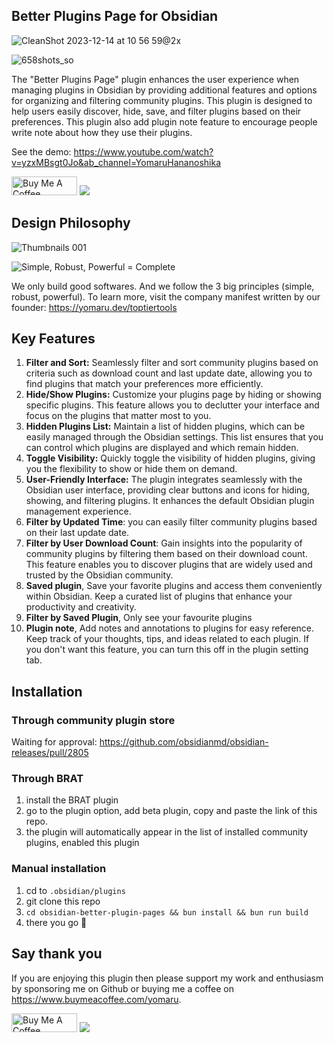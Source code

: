 ## Better Plugins Page for Obsidian

![CleanShot 2023-12-14 at 10 56 59@2x](https://github.com/TopTierTools/obsidian-better-plugin-page/assets/43137033/53fadbfa-440b-4f66-8e4c-c2ba14353d36)

![658shots_so](https://github.com/TopTierTools/obsidian-better-plugin-page/assets/43137033/dea8a916-be00-42a2-b96a-8d30791ffee8)

The "Better Plugins Page" plugin enhances the user experience when managing plugins in Obsidian by providing additional features and options for organizing and filtering community plugins. This plugin is designed to help users easily discover, hide, save, and filter plugins based on their preferences. This plugin also add plugin note feature to encourage people write note about how they use their plugins.

See the demo: <https://www.youtube.com/watch?v=yzxMBsgt0Jo&ab_channel=YomaruHananoshika>

<a href="https://www.buymeacoffee.com/yomaru" target="_blank"><img src="https://cdn.buymeacoffee.com/buttons/v2/default-yellow.png" alt="Buy Me A Coffee" style="height: 30px !important;width: 105px !important;" ></a> [![](https://img.shields.io/static/v1?label=Sponsor&message=%E2%9D%A4&logo=GitHub&color=%23fe8e86)](https://github.com/sponsors/hananoshikayomaru)

## Design Philosophy

![Thumbnails 001](https://github.com/TopTierTools/obsidian-better-plugin-page/assets/43137033/725fe1a8-8d15-42ed-995d-86d36ee50a5c)

![Simple, Robust, Powerful = Complete](https://github.com/TopTierTools/obsidian-better-plugin-page/assets/43137033/83126663-8932-42a7-bfb4-47b109da1c29)

We only build good softwares. And we follow the 3 big principles (simple, robust, powerful). To learn more, visit the company manifest written by our founder: <https://yomaru.dev/toptiertools>

## Key Features

1. **Filter and Sort:** Seamlessly filter and sort community plugins based on criteria such as download count and last update date, allowing you to find plugins that match your preferences more efficiently.
2. **Hide/Show Plugins:** Customize your plugins page by hiding or showing specific plugins. This feature allows you to declutter your interface and focus on the plugins that matter most to you.
3. **Hidden Plugins List:** Maintain a list of hidden plugins, which can be easily managed through the Obsidian settings. This list ensures that you can control which plugins are displayed and which remain hidden.
4. **Toggle Visibility:** Quickly toggle the visibility of hidden plugins, giving you the flexibility to show or hide them on demand.
5. **User-Friendly Interface:** The plugin integrates seamlessly with the Obsidian user interface, providing clear buttons and icons for hiding, showing, and filtering plugins. It enhances the default Obsidian plugin management experience.
6. **Filter by Updated Time**: you can easily filter community plugins based on their last update date.
7. **Filter by User Download Count**: Gain insights into the popularity of community plugins by filtering them based on their download count. This feature enables you to discover plugins that are widely used and trusted by the Obsidian community.
8. **Saved plugin**, Save your favorite plugins and access them conveniently within Obsidian. Keep a curated list of plugins that enhance your productivity and creativity.
9. **Filter by Saved Plugin**, Only see your favourite plugins
10. **Plugin note**, Add notes and annotations to plugins for easy reference. Keep track of your thoughts, tips, and ideas related to each plugin. If you don't want this feature, you can turn this off in the plugin setting tab.

## Installation

### Through community plugin store

Waiting for approval: <https://github.com/obsidianmd/obsidian-releases/pull/2805>

### Through BRAT

1. install the BRAT plugin
2. go to the plugin option, add beta plugin, copy and paste the link of this repo.
3. the plugin will automatically appear in the list of installed community plugins, enabled this plugin

### Manual installation

1. cd to `.obsidian/plugins`
2. git clone this repo
3. `cd obsidian-better-plugin-pages && bun install && bun run build`
4. there you go 🎉

## Say thank you

If you are enjoying this plugin then please support my work and enthusiasm by sponsoring me on Github or buying me a coffee on <https://www.buymeacoffee.com/yomaru>.

<a href="https://www.buymeacoffee.com/yomaru" target="_blank"><img src="https://cdn.buymeacoffee.com/buttons/v2/default-yellow.png" alt="Buy Me A Coffee" style="height: 30px !important;width: 105px !important;" ></a> [![](https://img.shields.io/static/v1?label=Sponsor&message=%E2%9D%A4&logo=GitHub&color=%23fe8e86)](https://github.com/sponsors/hananoshikayomaru)
